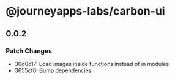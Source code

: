 # @journeyapps-labs/carbon-ui

## 0.0.2

### Patch Changes

- 30d0c17: Load images inside functions instead of in modules
- 3655cf6: Bump dependencies
